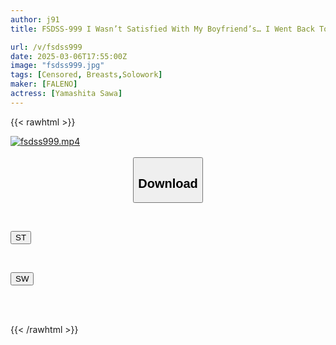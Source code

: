```yaml
---
author: j91
title: FSDSS-999 I Wasn’t Satisfied With My Boyfriend’s… I Went Back To My Parents’ House And Got Addicted To The Big Dick Of An Older Man. Sawa Yamashita

url: /v/fsdss999
date: 2025-03-06T17:55:00Z
image: "fsdss999.jpg"
tags: [Censored, Breasts,Solowork]
maker: [FALENO]
actress: [Yamashita Sawa]
---
```



{{< rawhtml >}}

<div class="video" data-videoid="AXkvM89qW9UXo8W">
    <a href="javascript:;">
        <img src="/v/fsdss999/fsdss999.jpg" width="WIDTH" height="HEIGHT" alt="fsdss999.mp4" loading="lazy">
    </a>
</div>

<script type="text/javascript" src="https://j91.asia/asset/on-demand-st.js"></script>

<br>
  <link rel="stylesheet" href="https://j91.asia/asset/bs5.css">
  
  <center>
  <button class="btn btn-primary" type="button" data-bs-toggle="collapse" data-bs-target=".multi-collapse" aria-expanded="false" aria-controls="multiCollapseExample1 multiCollapseExample2"><h2>Download</h2></button></center>
</p>
<div class="row">
  <div class="col">
    <div class="collapse multi-collapse" id="multiCollapseExample1">
      <div class="card card-body">
	      	      <br>
<div class="buttons">  
<p><a href="/v/fsdss999/st.html" target="_blank"><button class="btn-hover color-3"><i class="fa fa-download"></i> ST</button></a></p></div>
    </div>
  </div>
</div>
  <div class="col">
    <div class="collapse multi-collapse" id="multiCollapseExample2">
      <div class="card card-body">
	      <br>
<div class="buttons">
<p><a href="/v/fsdss999/sw.html" target="_blank"><button class="btn-hover color-2"><i class="fa fa-download"></i> SW</button></a></p></div>
<br><br>
      </div>
    </div>
  </div>
</div>

{{< /rawhtml >}}